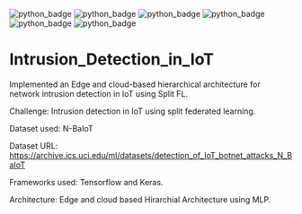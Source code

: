 ![python_badge](https://img.shields.io/badge/python--blue?style=flat&logo=python)
![python_badge](https://img.shields.io/badge/Tensorflow--blue?style=flat&logo=tensorflow)
![python_badge](https://img.shields.io/badge/Keras--blue?style=flat&logo=keras)
![python_badge](https://img.shields.io/badge/numpy--blue?style=flat&logo=numpy)
![python_badge](https://img.shields.io/badge/pandas--blue?style=flat&logo=pandas)
![python_badge](https://img.shields.io/badge/Split_Federated_Learning--blue?style=flat&logo=python)
# Intrusion_Detection_in_IoT
Implemented an Edge and cloud-based hierarchical architecture for network intrusion detection in IoT using Split FL.

Challenge: Intrusion detection in IoT using split federated learning.

Dataset used: N-BaIoT 

Dataset URL: https://archive.ics.uci.edu/ml/datasets/detection_of_IoT_botnet_attacks_N_BaIoT

Frameworks used: Tensorflow and Keras.

Architecture: Edge and cloud based Hirarchial Architecture using MLP.




